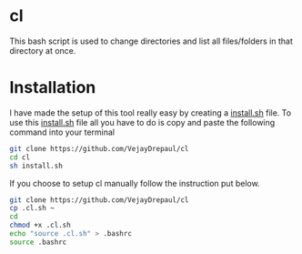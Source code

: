 # cl
This bash script is used to change directories and list all files/folders in that directory at once.

# Installation
I have made the setup of this tool really easy by creating a [install.sh](install.sh) file. To use this [install.sh](install.sh) file all you have to do is copy and paste the following command into your terminal
```bash
git clone https://github.com/VejayDrepaul/cl
cd cl
sh install.sh
```
If you choose to setup cl manually follow the instruction put below.
```bash 
git clone https://github.com/VejayDrepaul/cl
cp .cl.sh ~
cd
chmod +x .cl.sh
echo "source .cl.sh" > .bashrc
source .bashrc
``` 
